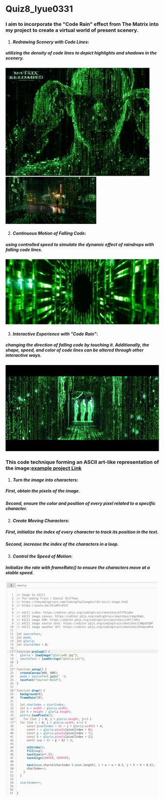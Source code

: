 # Quiz8_lyue0331

### I aim to incorporate the "Code Rain" effect from The Matrix into my project to create a virtual world of present scenery.
1. #### *Redrawing Scenery with Code Lines*: 
##### utilizing the ***density of code lines*** to depict highlights and shadows in the scenery.
![1](readmeImages/1.jpg)
![2](readmeImages/2.jpg)
   
2. #### *Continuous Motion of Falling Code*: 
##### using **controlled speed** to simulate the dynamic effect of raindrops with falling code lines.
![3](readmeImages/3.jpg)
 
3. #### *Interactive Experience with "Code Rain"*: 
##### **changing the direction of falling code** by touching it. Additionally, **the shape, speed, and color of code lines** can be altered through other interactive ways.
![4](readmeImages/4.jpg)


### This code technique forming an ASCII art-like representation of the image:[example project Link](https://editor.p5js.org/codingtrain/sketches/LNBpdYQHP) 

1. #### *Turn the image into characters*:
##### **First**, obtain the pixels of the image. 
##### **Second**, ensure the color and position of every pixel related to a specific character.
2. #### *Create Moving Characters*:
##### **First**, initialize the index of every character to track its position in the text. 
##### **Second**, increase the index of the characters in a loop.
3. #### *Control the Speed of Motion*:
##### Initialize the rate with frameRate() to ensure the characters move at a stable speed.
![5](readmeImages/5.jpg)